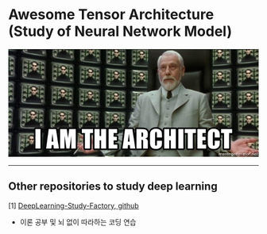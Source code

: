 # Awesome Tensor Architecture (Study of Neural Network Model)

![](./page_img/i-am-the-architect.jpg)







***

## Other repositories to study deep learning 

[1] [DeepLearning-Study-Factory, github](https://github.com/DoranLyong/DeepLearning-Study-Factory) 

- 이론 공부 및 뇌 없이 따라하는 코딩 연습 

  

  

